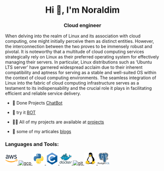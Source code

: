 
<h1 align="center">Hi 👋, I'm Noraldim</h1>
<h3 align="center">Cloud engineer</h3>

When delving into the realm of Linux and its association with cloud computing, one might initially perceive them as distinct entities. However, the interconnection between the two proves to be immensely robust and pivotal. It is noteworthy that a multitude of cloud computing services strategically rely on Linux as their preferred operating system for effectively managing their servers. In particular, Linux distributions such as ‘Ubuntu LTS server’ have garnered widespread acclaim due to their inherent compatibility and aptness for serving as a stable and well-suited OS within the context of cloud computing environments. The seamless integration of Linux into the fabric of cloud computing infrastructure serves as a testament to its indispensability and the crucial role it plays in facilitating efficient and reliable service delivery.



- 🔭 Done Projects [ChatBot](https://noraldim.net/posts/cat/)

- 🤖 try it [BOT](https://t.me/dootobot)

- 👨‍💻 All of my projects are available at [projects](https://noraldim.net/posts/)

- 📝 some of my articales [blogs](https://noraldim.net/posts/)


<h3 align="left">Languages and Tools:</h3>
<p align="left"> <a href="https://aws.amazon.com" target="_blank" rel="noreferrer"> <img src="https://raw.githubusercontent.com/devicons/devicon/master/icons/amazonwebservices/amazonwebservices-original-wordmark.svg" alt="aws" width="40" height="40"/><a href="https://cloud.google.com" target="_blank" rel="noreferrer"> <img src="https://www.vectorlogo.zone/logos/google_cloud/google_cloud-icon.svg" alt="gcp" width="40" height="40"/></a><a href="https://www.python.org" target="_blank" rel="noreferrer"> <img src="https://raw.githubusercontent.com/devicons/devicon/master/icons/python/python-original.svg" alt="python" width="40" height="40"/> </a>  <a href="https://www.cprogramming.com/" target="_blank" rel="noreferrer"> <img src="https://raw.githubusercontent.com/devicons/devicon/master/icons/c/c-original.svg" alt="c" width="40" height="40"/> </a> <a href="https://www.docker.com/" target="_blank" rel="noreferrer"> <img src="https://raw.githubusercontent.com/devicons/devicon/master/icons/docker/docker-original-wordmark.svg" alt="docker" width="40" height="40"/> </a>  </a> <a href="https://git-scm.com/" target="_blank" rel="noreferrer"> <img src="https://www.vectorlogo.zone/logos/git-scm/git-scm-icon.svg" alt="git" width="40" height="40"/> </a> <a href="https://www.linux.org/" target="_blank" rel="noreferrer"> <img src="https://raw.githubusercontent.com/devicons/devicon/master/icons/linux/linux-original.svg" alt="linux" width="40" height="40"/> </a><a href="https://www.postgresql.org" target="_blank" rel="noreferrer"> <img src="https://raw.githubusercontent.com/devicons/devicon/master/icons/postgresql/postgresql-original-wordmark.svg" alt="postgresql" width="40" height="40"/> </a>
  


<!--<p>&nbsp;<img align="center" src="https://github-readme-stats.vercel.app/api?username=noraldim&show_icons=true&locale=en" alt="noraldim" /></p>-->

